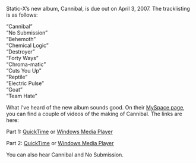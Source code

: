 Static-X’s new album, Cannibal, is due out on April 3, 2007. The tracklisting is as follows:

“Cannibal”  
“No Submission”  
“Behemoth”  
“Chemical Logic”  
“Destroyer”  
“Forty Ways”  
“Chroma-matic”  
“Cuts You Up”  
“Reptile”  
“Electric Pulse”  
“Goat”  
“Team Hate”

What I’ve heard of the new album sounds good. On their [MySpace page](http://myspace.com/staticx), you can find a couple of videos of the making of Cannibal. The links are here:

Part 1: [QuickTime](http://streamos.wbr.com/qtime/wbr/staticx/013107/staticx_in-studio_001_450.mov) or [Windows Media Player](http://streamos.wbr.com/wmedia/wbr/staticx/013107/staticx_in-studio_001_450.wvx)

Part 2: [QuickTime](http://streamos.wbr.com/qtime/wbr/staticx/013107/staticx_in-studio_002_450.mov) or [Windows Media Player](http://streamos.wbr.com/wmedia/wbr/staticx/013107/staticx_in-studio_002_450.wvx)

You can also hear Cannibal and No Submission.